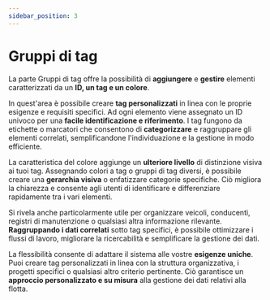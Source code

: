 ```yaml
---
sidebar_position: 3
---
```


# Gruppi di tag

La parte Gruppi di tag offre la possibilità di **aggiungere** e **gestire** elementi caratterizzati da un **ID, un tag e un colore**.

In quest'area è possibile creare **tag personalizzati** in linea con le proprie esigenze e requisiti specifici. Ad ogni elemento viene assegnato un ID univoco per una **facile identificazione e riferimento**. I tag fungono da etichette o marcatori che consentono di **categorizzare** e raggruppare gli elementi correlati, semplificandone l'individuazione e la gestione in modo efficiente.

La caratteristica del colore aggiunge un **ulteriore livello** di distinzione visiva ai tuoi tag. Assegnando colori a tag o gruppi di tag diversi, è possibile creare una **gerarchia visiva** o enfatizzare categorie specifiche. Ciò migliora la chiarezza e consente agli utenti di identificare e differenziare rapidamente tra i vari elementi.


Si rivela anche particolarmente utile per organizzare veicoli, conducenti, registri di manutenzione o qualsiasi altra informazione rilevante. **Raggruppando i dati correlati** sotto tag specifici, è possibile ottimizzare i flussi di lavoro, migliorare la ricercabilità e semplificare la gestione dei dati.

La flessibilità consente di adattare il sistema alle vostre **esigenze uniche**. Puoi creare tag personalizzati in linea con la struttura organizzativa, i progetti specifici o qualsiasi altro criterio pertinente. Ciò garantisce un **approccio personalizzato e su misura** alla gestione dei dati relativi alla flotta.